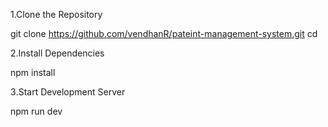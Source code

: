 1.Clone the Repository

git clone https://github.com/vendhanR/pateint-management-system.git
cd <project-folder>

2.Install Dependencies

npm install

3️.Start Development Server

npm run dev
